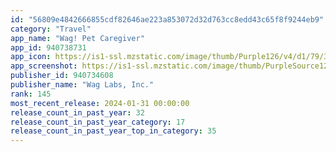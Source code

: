 ```yaml
---
id: "56809e4842666855cdf82646ae223a853072d32d763cc8edd43c65f8f9244eb9"
category: "Travel"
app_name: "Wag! Pet Caregiver"
app_id: 940738731
app_icon: https://is1-ssl.mzstatic.com/image/thumb/Purple126/v4/d1/79/3e/d1793ee6-79c3-ec93-de33-78ec18ee4390/AppIcon-0-1x_U007emarketing-0-5-0-85-220.png/1024x1024bb.png
app_screenshot: https://is1-ssl.mzstatic.com/image/thumb/PurpleSource122/v4/fb/fc/ba/fbfcba43-6d8b-1504-db9a-e2b041ef6256/5e83029b-06d7-4ff0-8506-a750a8f6bfbe_card-1.jpg/1242x2688bb.png
publisher_id: 940734608
publisher_name: "Wag Labs, Inc."
rank: 145
most_recent_release: 2024-01-31 00:00:00
release_count_in_past_year: 32
release_count_in_past_year_category: 17
release_count_in_past_year_top_in_category: 35
---
```

